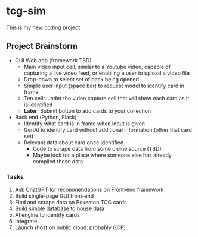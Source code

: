# tcg-sim
This is my new coding project

## Project Brainstorm
- GUI Web app (framework TBD)
    - Main video input cell, similar to a Youtube video, capable of capturing a live video feed, or enabling a user to upload a video file
    - Drop-down to select set of pack being opened
    - Simple user input (space bar) to request model to identify card in frame
    - Ten cells under the video capture cell that will show each card as it is identified
    - **Later**: Submit button to add cards to your collection
- Back end (Python, Flask)
    - Identify what card is in frame when input is given
    - GenAI to identify card without additional information (other that card set)
    - Relevant data about card once identified
        - Code to scrape data from some online source (TBD)
        - Maybe look for a place where someone else has already compiled these data

### Tasks
1. Ask ChatGPT for recommendations on Front-end framework
2. Build single-page GUI front-end
3. Find and scrape data on Pokemon TCG cards
4. Build simple database to house data
5. AI engine to identify cards
6. Integrate
7. Launch (host on public cloud: probably GCP)
